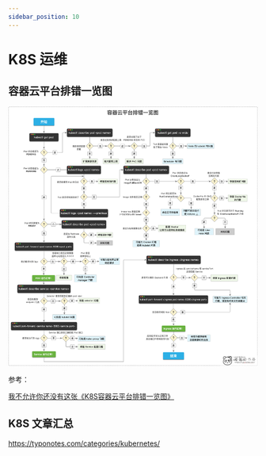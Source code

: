 ```yaml
---
sidebar_position: 10
---
```


# K8S 运维

## 容器云平台排错一览图

![image](/img/cloudnative-k8s-debug-flow.jpeg)

参考：

[我不允许你还没有这张《K8S容器云平台排错一览图》](https://mp.weixin.qq.com/s/lk5scDnUD0fJaEffokueYA)

## K8S 文章汇总

https://typonotes.com/categories/kubernetes/
